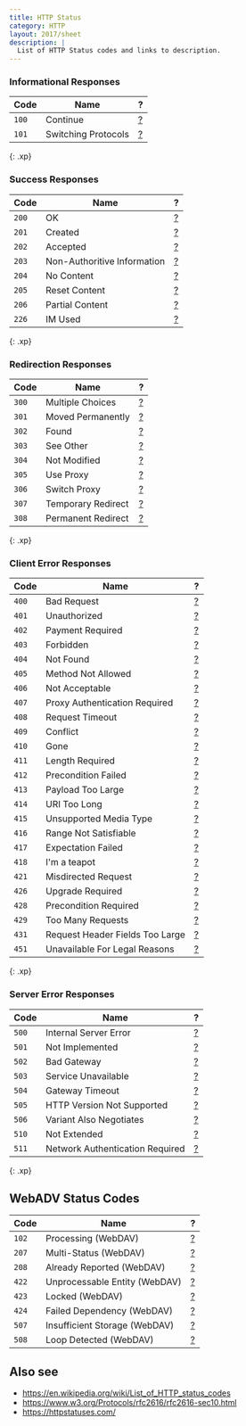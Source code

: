 ```yaml
---
title: HTTP Status
category: HTTP
layout: 2017/sheet
description: |
  List of HTTP Status codes and links to description.
---
```


### Informational Responses

| Code  | Name                | ?                                 |
| ----  | ----                | -                                 |
| `100` | Continue            | [?](https://httpstatuses.com/100) |
| `101` | Switching Protocols | [?](https://httpstatuses.com/101) |
{: .xp}

### Success Responses

| Code  | Name                        | ?                                 |
| ----  | ----                        | -                                 |
| `200` | OK                          | [?](https://httpstatuses.com/200) |
| `201` | Created                     | [?](https://httpstatuses.com/201) |
| `202` | Accepted                    | [?](https://httpstatuses.com/202) |
| `203` | Non-Authoritive Information | [?](https://httpstatuses.com/203) |
| `204` | No Content                  | [?](https://httpstatuses.com/204) |
| `205` | Reset Content               | [?](https://httpstatuses.com/205) |
| `206` | Partial Content             | [?](https://httpstatuses.com/206) |
| `226` | IM Used                     | [?](https://httpstatuses.com/226) |
{: .xp}

### Redirection Responses

| Code  | Name               | ?                                                |
| ----  | ----               | -                                                |
| `300` | Multiple Choices   | [?](https://httpstatuses.com/300)                |
| `301` | Moved Permanently  | [?](https://httpstatuses.com/301)                |
| `302` | Found              | [?](https://httpstatuses.com/302)                |
| `303` | See Other          | [?](https://httpstatuses.com/303)                |
| `304` | Not Modified       | [?](https://httpstatuses.com/304)                |
| `305` | Use Proxy          | [?](https://httpstatuses.com/305)                |
| `306` | Switch Proxy       | [?](https://httpstatusdogs.com/306-switch-proxy) |
| `307` | Temporary Redirect | [?](https://httpstatuses.com/307)                |
| `308` | Permanent Redirect | [?](https://httpstatuses.com/308)                |
{: .xp}

### Client Error Responses

| Code  | Name                            | ?                                 |
| ----  | ----                            | -                                 |
| `400` | Bad Request                     | [?](https://httpstatuses.com/400) |
| `401` | Unauthorized                    | [?](https://httpstatuses.com/401) |
| `402` | Payment Required                | [?](https://httpstatuses.com/402) |
| `403` | Forbidden                       | [?](https://httpstatuses.com/403) |
| `404` | Not Found                       | [?](https://httpstatuses.com/404) |
| `405` | Method Not Allowed              | [?](https://httpstatuses.com/405) |
| `406` | Not Acceptable                  | [?](https://httpstatuses.com/406) |
| `407` | Proxy Authentication Required   | [?](https://httpstatuses.com/407) |
| `408` | Request Timeout                 | [?](https://httpstatuses.com/408) |
| `409` | Conflict                        | [?](https://httpstatuses.com/409) |
| `410` | Gone                            | [?](https://httpstatuses.com/410) |
| `411` | Length Required                 | [?](https://httpstatuses.com/411) |
| `412` | Precondition Failed             | [?](https://httpstatuses.com/412) |
| `413` | Payload Too Large               | [?](https://httpstatuses.com/413) |
| `414` | URI Too Long                    | [?](https://httpstatuses.com/414) |
| `415` | Unsupported Media Type          | [?](https://httpstatuses.com/415) |
| `416` | Range Not Satisfiable           | [?](https://httpstatuses.com/416) |
| `417` | Expectation Failed              | [?](https://httpstatuses.com/417) |
| `418` | I'm a teapot                    | [?](https://httpstatuses.com/418) |
| `421` | Misdirected Request             | [?](https://httpstatuses.com/421) |
| `426` | Upgrade Required                | [?](https://httpstatuses.com/426) |
| `428` | Precondition Required           | [?](https://httpstatuses.com/428) |
| `429` | Too Many Requests               | [?](https://httpstatuses.com/429) |
| `431` | Request Header Fields Too Large | [?](https://httpstatuses.com/431) |
| `451` | Unavailable For Legal Reasons   | [?](https://httpstatuses.com/451) |
{: .xp}

### Server Error Responses

| Code  | Name                            | ?                                 |
| ----  | ----                            | -                                 |
| `500` | Internal Server Error           | [?](https://httpstatuses.com/500) |
| `501` | Not Implemented                 | [?](https://httpstatuses.com/501) |
| `502` | Bad Gateway                     | [?](https://httpstatuses.com/502) |
| `503` | Service Unavailable             | [?](https://httpstatuses.com/503) |
| `504` | Gateway Timeout                 | [?](https://httpstatuses.com/504) |
| `505` | HTTP Version Not Supported      | [?](https://httpstatuses.com/505) |
| `506` | Variant Also Negotiates         | [?](https://httpstatuses.com/506) |
| `510` | Not Extended                    | [?](https://httpstatuses.com/510) |
| `511` | Network Authentication Required | [?](https://httpstatuses.com/511) |
{: .xp}

## WebADV Status Codes
| Code  | Name                            | ?                                                                |
| ----  | ----                            | -                                                                |
| `102` | Processing (WebDAV)             | [?](https://en.wikipedia.org/wiki/List_of_HTTP_status_codes#102) |
| `207` | Multi-Status (WebDAV)           | [?](https://en.wikipedia.org/wiki/List_of_HTTP_status_codes#207) |
| `208` | Already Reported (WebDAV)       | [?](https://en.wikipedia.org/wiki/List_of_HTTP_status_codes#208) |
| `422` | Unprocessable Entity (WebDAV)   | [?](https://en.wikipedia.org/wiki/List_of_HTTP_status_codes#422) |
| `423` | Locked (WebDAV)                 | [?](https://en.wikipedia.org/wiki/List_of_HTTP_status_codes#423) |
| `424` | Failed Dependency (WebDAV)      | [?](https://en.wikipedia.org/wiki/List_of_HTTP_status_codes#424) |
| `507` | Insufficient Storage (WebDAV)   | [?](https://en.wikipedia.org/wiki/List_of_HTTP_status_codes#507) |
| `508` | Loop Detected (WebDAV)          | [?](https://en.wikipedia.org/wiki/List_of_HTTP_status_codes#508) |

## Also see

 * <https://en.wikipedia.org/wiki/List_of_HTTP_status_codes>
 * <https://www.w3.org/Protocols/rfc2616/rfc2616-sec10.html>
 * <https://httpstatuses.com/>